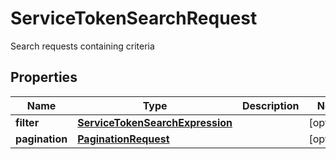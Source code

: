 

# ServiceTokenSearchRequest

Search requests containing criteria

## Properties

| Name | Type | Description | Notes |
|------------ | ------------- | ------------- | -------------|
|**filter** | [**ServiceTokenSearchExpression**](ServiceTokenSearchExpression.md) |  |  [optional] |
|**pagination** | [**PaginationRequest**](PaginationRequest.md) |  |  [optional] |



